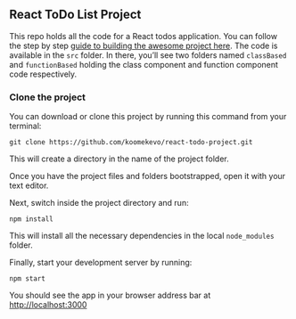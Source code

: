 ## React ToDo List Project

This repo holds all the code for a React todos application. You can follow the step by step [guide to building the awesome project here](https://ibaslogic.com/react-tutorial-for-beginners/). The code is available in the `src` folder. In there, you’ll see two folders named `classBased` and `functionBased` holding the class component and function component code respectively.

### Clone the project

You can download or clone this project by running this command from your terminal:

```
git clone https://github.com/koomekevo/react-todo-project.git
```

This will create a directory in the name of the project folder.

Once you have the project files and folders bootstrapped, open it with your text editor.

Next, switch inside the project directory and run:

```
npm install
```

This will install all the necessary dependencies in the local `node_modules` folder.

Finally, start your development server by running:

```
npm start
```

You should see the app in your browser address bar at [http://localhost:3000](http://localhost:3000)
